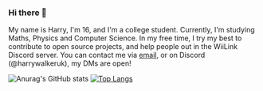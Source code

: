 ### Hi there 👋
My name is Harry, I'm 16, and I'm a college student. Currently, I'm studying Maths, Physics and Computer Science. In my free time, I try my best to contribute to open source projects, and help people out in the WiiLink Discord server. You can contact me via [email](mailto:ayeitsharry@proton.me), or on Discord (@harrywalkeruk), my DMs are open!

![Anurag's GitHub stats](https://github-readme-stats.vercel.app/api?username=ayeitsharry&show_icons=true&theme=transparent)
[![Top Langs](https://github-readme-stats.vercel.app/api/top-langs/?username=ayeitsharry&theme=transparent&layout=donut)](https://github.com/anuraghazra/github-readme-stats)

